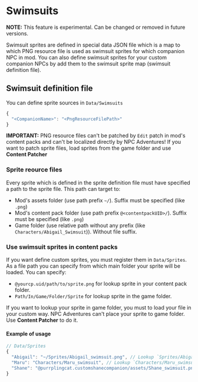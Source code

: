 # Swimsuits

**NOTE:** This feature is experimental. Can be changed or removed in future versions.

Swimsuit sprites are defined in special data JSON file which is a map to which PNG resource file is used as swimsuit sprites for which companion NPC in mod. You can also define swimsuit sprites for your custom companion NPCs by add them to the swimsuit sprite map (swimsuit definition file).

## Swimsuit definition file

You can define sprite sources in `Data/Swimsuits`

```js
{
  "<CompanionName>": "<PngResourceFilePath>"
}
```

**IMPORTANT:** PNG resource files can't be patched by `Edit` patch in mod's content packs and can't be localized directly by NPC Adventures! If you want to patch sprite files, load sprites from the game folder and use **Content Patcher**

### Sprite reource files

Every sprite which is defined in the sprite definition file must have specified a path to the sprite file. This path can target to:

- Mod's assets folder (use path prefix `~/`). Suffix must be specified (like `.png`)
- Mod's content pack folder (use path prefix `@<contentpackUID>/`). Suffix must be specified (like `.png`)
- Game folder (use relative path without any prefix (like `Characters/Abigail_Swimsuit`)). Without file suffix.

### Use swimsuit sprites in content packs

If you want define custom sprites, you must register them in `Data/Sprites`. As a file path you can specify from which main folder your sprite will be loaded. You can specify:

- `@yourcp.uid/path/to/sprite.png` for lookup sprite in your content pack folder.
- `Path/In/Game/Folder/Sprite` for lookup sprite in the game folder.

If you want to lookup your sprite in game folder, you must to load your file in your custom way. NPC Adventures can't place your sprite to game folder. Use **Content Patcher** to do it.

#### Example of usage

```js
// Data/Sprites
{
  "Abigail": "~/Sprites/Abigail_swimsuit.png", // Lookup `Sprites/Abigail_swimsuit.png` in the mod folder
  "Maru": "Characters/Maru_swimsuit", // Lookup `Characters/Maru_swimsuit.xnb` in the game folder. Must be added by another mod, like Content Patcher
  "Shane": "@purrplingcat.customshanecompanion/assets/Shane_swimsuit.png" // Lookup `assets/Shane_swimsuit.png` in the 'purrplingcat.customshanecompanion' content pack folder
}
```

